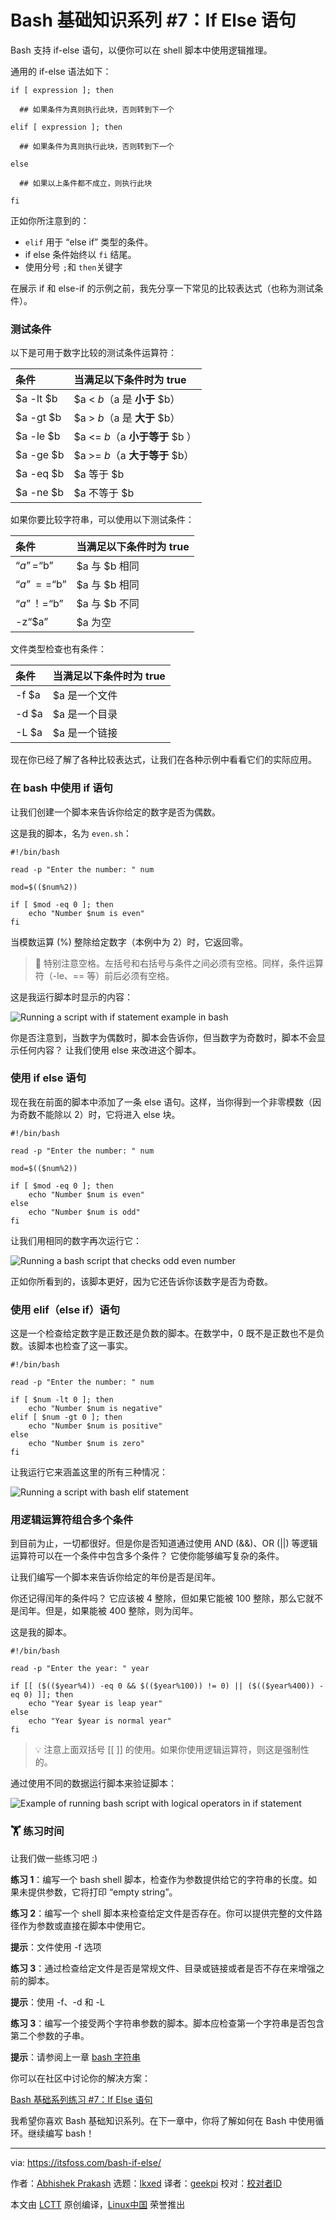 [#]: subject: "Bash Basics Series #7: If Else Statement"
[#]: via: "https://itsfoss.com/bash-if-else/"
[#]: author: "Abhishek Prakash https://itsfoss.com/author/abhishek/"
[#]: collector: "lkxed"
[#]: translator: "geekpi"
[#]: reviewer: " "
[#]: publisher: " "
[#]: url: " "

Bash 基础知识系列 #7：If Else 语句
======

Bash 支持 if-else 语句，以便你可以在 shell 脚本中使用逻辑推理。

通用的 if-else 语法如下：

```
if [ expression ]; then

  ## 如果条件为真则执行此块，否则转到下一个

elif [ expression ]; then

  ## 如果条件为真则执行此块，否则转到下一个

else 

  ## 如果以上条件都不成立，则执行此块

fi
```

正如你所注意到的：

- `elif` 用于 “else if” 类型的条件。
- if else 条件始终以 `fi` 结尾。
- 使用分号 `;`和 `then`关键字

在展示 if 和 else-if 的示例之前，我先分享一下常见的比较表达式（也称为测试条件）。

### 测试条件

以下是可用于数字比较的测试条件运算符：

| 条件 | 当满足以下条件时为 true | 
| :-| :-|
| $a -lt $b | $a < $b（$a 是 **小于** $b）|
| $a -gt $b | $a > $b（$a 是 **大于** $b）|
| $a -le $b | $a <= $b（$a **小于等于** $b ）|
| $a -ge $b | $a >= $b （$a **大于等于** $b）
| $a -eq $b | $a 等于 $b |
| $a -ne $b | $a 不等于 $b |

如果你要比较字符串，可以使用以下测试条件：

| 条件 | 当满足以下条件时为 true |
| :- | :- |
| “$a”=“$b”| $a 与 $b  相同 | 
| “$a”==“$b”| $a 与 $b 相同 | 
| “$a”！=“$b”| $a 与 $b 不同 | 
| -z“$a”| $a 为空 |

文件类型检查也有条件：

| 条件 | 当满足以下条件时为 true |
| :- | :- |
| -f $a | $a 是一个文件 |
| -d $a | $a 是一个目录 |
| -L $a | $a 是一个链接 |

现在你已经了解了各种比较表达式，让我们在各种示例中看看它们的实际应用。

### 在 bash 中使用 if 语句

让我们创建一个脚本来告诉你给定的数字是否为偶数。

这是我的脚本，名为 `even.sh`：

```
#!/bin/bash

read -p "Enter the number: " num

mod=$(($num%2))

if [ $mod -eq 0 ]; then
	echo "Number $num is even"
fi
```

当模数运算 (%) 整除给定数字（本例中为 2）时，它返回零。

> 🚧 特别注意空格。左括号和右括号与条件之间必须有空格。同样，条件运算符（-le、== 等）前后必须有空格。

这是我运行脚本时显示的内容：

![Running a script with if statement example in bash][1]

你是否注意到，当数字为偶数时，脚本会告诉你，但当数字为奇数时，脚本不会显示任何内容？ 让我们使用 else 来改进这个脚本。

### 使用 if else 语句

现在我在前面的脚本中添加了一条 else 语句。这样，当你得到一个非零模数（因为奇数不能除以 2）时，它将进入 else 块。

```
#!/bin/bash

read -p "Enter the number: " num

mod=$(($num%2))

if [ $mod -eq 0 ]; then
	echo "Number $num is even"
else
	echo "Number $num is odd"
fi
```

让我们用相同的数字再次运行它：

![Running a bash script that checks odd even number][2]

正如你所看到的，该脚本更好，因为它还告诉你该数字是否为奇数。

### 使用 elif（else if）语句

这是一个检查给定数字是正数还是负数的脚本。在数学中，0 既不是正数也不是负数。该脚本也检查了这一事实。

```
#!/bin/bash

read -p "Enter the number: " num

if [ $num -lt 0 ]; then
	echo "Number $num is negative"
elif [ $num -gt 0 ]; then
	echo "Number $num is positive"
else
	echo "Number $num is zero"
fi
```

让我运行它来涵盖这里的所有三种情况：

![Running a script with bash elif statement][3]

### 用逻辑运算符组合多个条件

到目前为止，一切都很好。但是你是否知道通过使用 AND (&&)、OR (||) 等逻辑运算符可以在一个条件中包含多个条件？ 它使你能够编写复杂的条件。

让我们编写一个脚本来告诉你给定的年份是否是闰年。

你还记得闰年的条件吗？ 它应该被 4 整除，但如果它能被 100 整除，那么它就不是闰年。但是，如果能被 400 整除，则为闰年。

这是我的脚本。

```
#!/bin/bash

read -p "Enter the year: " year

if [[ ($(($year%4)) -eq 0 && $(($year%100)) != 0) || ($(($year%400)) -eq 0) ]]; then
	echo "Year $year is leap year"
else
	echo "Year $year is normal year"
fi
```

> 💡 注意上面双括号 [[ ]] 的使用。如果你使用逻辑运算符，则这是强制性的。

通过使用不同的数据运行脚本来验证脚本：

![Example of running  bash script with logical operators in if statement][4]

### 🏋️ 练习时间

让我们做一些练习吧 :)

**练习 1**：编写一个 bash shell 脚本，检查作为参数提供给它的字符串的长度。如果未提供参数，它将打印 “empty string”。

**练习 2**：编写一个 shell 脚本来检查给定文件是否存在。你可以提供完整的文件路径作为参数或直接在脚本中使用它。

**提示**：文件使用 -f 选项

**练习 3**：通过检查给定文件是否是常规文件、目录或链接或者是否不存在来增强之前的脚本。

**提示**：使用 -f、-d 和 -L

**练习 3**：编写一个接受两个字符串参数的脚本。脚本应检查第一个字符串是否包含第二个参数的子串。

**提示**：请参阅上一章 [bash 字符串][5]

你可以在社区中讨论你的解决方案：

[Bash 基础系列练习 #7：If Else 语句][6]

我希望你喜欢 Bash 基础知识系列。在下一章中，你将了解如何在 Bash 中使用循环。继续编写 bash！

--------------------------------------------------------------------------------

via: https://itsfoss.com/bash-if-else/

作者：[Abhishek Prakash][a]
选题：[lkxed][b]
译者：[geekpi](https://github.com/geekpi)
校对：[校对者ID](https://github.com/校对者ID)

本文由 [LCTT](https://github.com/LCTT/TranslateProject) 原创编译，[Linux中国](https://linux.cn/) 荣誉推出

[a]: https://itsfoss.com/author/abhishek/
[b]: https://github.com/lkxed/
[1]: https://itsfoss.com/content/images/2023/07/bash-if-example.png
[2]: https://itsfoss.com/content/images/2023/07/bash-if-else-example.png
[3]: https://itsfoss.com/content/images/2023/07/bash-elif.png
[4]: https://itsfoss.com/content/images/2023/07/bash-logical-operators-in-if-else.png
[5]: https://itsfoss.com/bash-strings/
[6]: https://itsfoss.community/t/practice-exercise-in-bash-basics-series-7-if-else-statements/10926?ref=itsfoss.com

